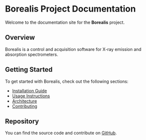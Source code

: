 # Borealis Project Documentation

Welcome to the documentation site for the **Borealis** project.

## Overview

Borealis is a control and acquisition software for X-ray emission and absorption 
spectrometers.

## Getting Started

To get started with Borealis, check out the following sections:

- [Installation Guide](installation.md)
- [Usage Instructions](usage.md)
- [Architecture](architecture.md)
- [Contributing](contributing.md)

## Repository

You can find the source code and contribute on [GitHub](https://github.com/avancra/Borealis).
